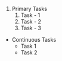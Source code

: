 1. Primary Tasks
   1. Task - 1
   2. Task - 2
   3. Task - 3
* Continuous Tasks
   * Task 1
   * Task 2
